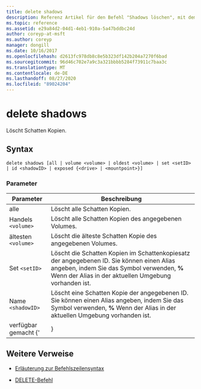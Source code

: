 ```yaml
---
title: delete shadows
description: Referenz Artikel für den Befehl "Shadows löschen", mit dem Schatten Kopien gelöscht werden.
ms.topic: reference
ms.assetid: e29a84d2-04d1-4eb1-910a-5a47bddbc24d
author: coreyp-at-msft
ms.author: coreyp
manager: dongill
ms.date: 10/16/2017
ms.openlocfilehash: d2613fc978db8c8e5b323df142b204a7270f6bad
ms.sourcegitcommit: 96d46c702e7a9c3a321bbbb5284f73911c7baa3c
ms.translationtype: MT
ms.contentlocale: de-DE
ms.lasthandoff: 08/27/2020
ms.locfileid: "89024204"
---
```

# <a name="delete-shadows"></a>delete shadows

Löscht Schatten Kopien.

## <a name="syntax"></a>Syntax

```
delete shadows [all | volume <volume> | oldest <volume> | set <setID> | id <shadowID> | exposed {<drive> | <mountpoint>}]
```

### <a name="parameters"></a>Parameter

| Parameter | Beschreibung |
| ---- | ---- |
| alle | Löscht alle Schatten Kopien. |
| Handels `<volume>` | Löscht alle Schatten Kopien des angegebenen Volumes. |
| ältesten `<volume>` | Löscht die älteste Schatten Kopie des angegebenen Volumes. |
| Set `<setID>` | Löscht die Schatten Kopien im Schattenkopiesatz der angegebenen ID. Sie können einen Alias angeben, indem Sie das Symbol verwenden, **%** Wenn der Alias in der aktuellen Umgebung vorhanden ist. |
| Name `<shadowID>` | Löscht eine Schatten Kopie der angegebenen ID. Sie können einen Alias angeben, indem Sie das Symbol verwenden, **%** Wenn der Alias in der aktuellen Umgebung vorhanden ist. |
| verfügbar gemacht {'<drive> | <mountpoint>} |

## <a name="additional-references"></a>Weitere Verweise

- [Erläuterung zur Befehlszeilensyntax](command-line-syntax-key.md)

- [DELETE-Befehl](delete.md)
